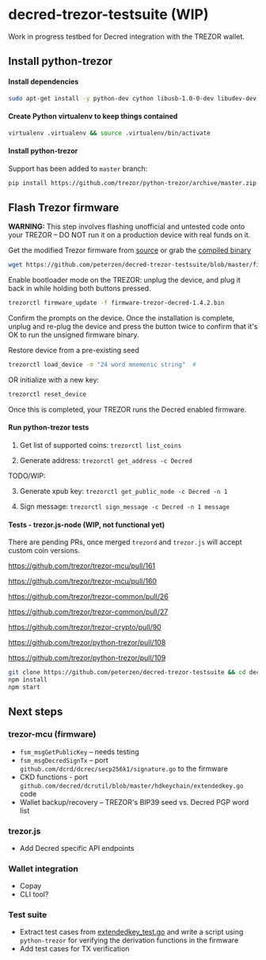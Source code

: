 # decred-trezor-testsuite (WIP)

Work in progress testbed for Decred integration with the TREZOR wallet.  

## Install python-trezor

#### Install dependencies

````bash
sudo apt-get install -y python-dev cython libusb-1.0-0-dev libudev-dev git virtualenv
````

#### Create Python virtualenv to keep things contained

````bash
virtualenv .virtualenv && source .virtualenv/bin/activate
````

#### Install python-trezor

Support has been added to `master` branch:

````bash
pip install https://github.com/trezor/python-trezor/archive/master.zip
````

## Flash Trezor firmware

**WARNING:** This step involves flashing unofficial and untested code onto your TREZOR – DO NOT run it on a production device with real funds on it.

Get the modified Trezor firmware from [source](https://github.com/peterzen/trezor-mcu/tree/decred-integration) or grab the [compiled binary](https://github.com/peterzen/decred-trezor-testsuite/blob/master/firmware-trezor-decred-1.4.2.bin)

````bash
wget https://github.com/peterzen/decred-trezor-testsuite/blob/master/firmware-trezor-decred-1.4.2.bin
````

Enable bootloader mode on the TREZOR: unplug the device, and plug it back in while holding both buttons pressed. 

````bash
trezorctl firmware_update -f firmware-trezor-decred-1.4.2.bin
````

Confirm the prompts on the device.  Once the installation is complete, unplug and re-plug the device and press the button twice to confirm that it's OK to run the unsigned firmware binary.

Restore device from a pre-existing seed

````bash
trezorctl load_device -m "24 word mnemonic string"  # 
````

OR initialize with a new key:

````bash
trezorctl reset_device    

````

Once this is completed, your TREZOR runs the Decred enabled firmware.

#### Run python-trezor tests

1. Get list of supported coins: `trezorctl list_coins`

2. Generate address: `trezorctl get_address -c Decred `

TODO/WIP:

3. Generate xpub key: `trezorctl get_public_node -c Decred -n 1 `

4. Sign message: `trezorctl sign_message -c Decred -n 1 message`


#### Tests - trezor.js-node (WIP, not functional yet)

There are pending PRs, once merged `trezord` and `trezor.js` will accept custom coin versions.

https://github.com/trezor/trezor-mcu/pull/161

https://github.com/trezor/trezor-mcu/pull/160

https://github.com/trezor/trezor-common/pull/26

https://github.com/trezor/trezor-common/pull/27

https://github.com/trezor/trezor-crypto/pull/90

https://github.com/trezor/python-trezor/pull/108

https://github.com/trezor/python-trezor/pull/109

````bash
git clone https://github.com/peterzen/decred-trezor-testsuite && cd decred-trezor-testsuite
npm install
npm start

````

## Next steps

### trezor-mcu (firmware)

  - `fsm_msgGetPublicKey` – needs testing
  - `fsm_msgDecredSignTx` – port `github.com/dcrd/dcrec/secp256k1/signature.go` to the firmware
  - CKD functions - port `github.com/decred/dcrutil/blob/master/hdkeychain/extendedkey.go` code 
  - Wallet backup/recovery – TREZOR's BIP39 seed vs. Decred PGP word list


### trezor.js

  - Add Decred specific API endpoints

### Wallet integration

  - Copay
  - CLI tool?


### Test suite
  - Extract test cases from [extendedkey_test.go](https://github.com/decred/dcrutil/blob/master/hdkeychain/extendedkey_test.go) and write a script using `python-trezor` for verifying the derivation functions in the firmware
  - Add test cases for TX verification
